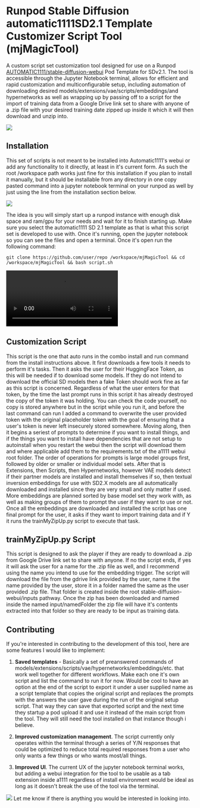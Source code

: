# Runpod Stable Diffusion automatic1111SD2.1 Template Customizer Script Tool (mjMagicTool) 

A custom script set customization tool designed for use on a Runpod [AUTOMATIC1111/stable-diffusion-webui](https://github.com/AUTOMATIC1111/stable-diffusion-webui) Pod Template for SDv2.1. The tool is accessible through the Jupyter Notebook terminal, allows for efficient and rapid customization and multiconfigurable setup, including automation of downloading desired models/extensions/vae/scripts/embeddings/and hypernetworks as well as wrapping up by passing off to a script for the import of training data from a Google Drive link set to share with anyone of a .zip file with your desired training date zipped up inside it which it will then download and unzip into.


<img src="https://i.imgur.com/YsbKHg1.gif"/>


## Installation

This set of scripts is not meant to be installed into Automatic1111's webui or add any functionality to it directly, at least in it's current form. As such the root /workspace path works just fine for this installation if you plan to install it manually, but it should be installable from any directory in one copy pasted command into a jupyter notebook terminal on your runpod as well by just using the line from the installation section below.

<img src="https://i.imgur.com/EnMijO2.gif"/>

The idea is you will simply start up a runpod instance with enough disk space and ram/gpu for your needs and wait for it to finish starting up. Make sure you select the automatic1111 SD 2.1 template as that is what this script set is developed to use with. Once it's running, open the jupyter notebook so you can see the files and open a terminal. Once it's open run the following command:

	git clone https://github.com/user/repo /workspace/mjMagicTool && cd /workspace/mjMagicTool && bash script.sh


<video src="https://i.imgur.com/v6dFs83.mp4" controls></video>


## Customization Script

This script is the one that auto runs in the combo install and run command from the install instructions above. It first downloads a few tools it needs to perform it's tasks. Then it asks the user for their HuggingFace Token, as this will be needed if to download some models. If they do not intend to download the official SD models then a fake Token should work fine as far as this script is concerned. Regardless of what the user enters for that token, by the time the last prompt runs in this script it has already destroyed the copy of the token it was holding. You can check the code yourself, no copy is stored anywhere but in the script while you run it, and before the last command can run I added a command to overwrite the user provided token with the original placeholder token with the goal of ensuring that a user's token is never left insecurely stored somewhere. 
Moving along, then it begins a seriest of prompts to determine if you want to install things, and if the things you want to install have dependencies that are not setup to autoinstall when you restart the webui then the script will download them and where applicable add them to the requirements.txt of the a1111 webui root folder. The order of operations for prompts is large model groups first, followed by older or smaller or individual model sets. After that is Extensions, then Scripts, then Hypernetworks, however VAE models detect if their partner models are installed and install themselves if so, then textual inversion embeddings for use with SD2.X models are all automatically downloaded and installed since they are very small and only matter if used. More embeddings are planned sorted by base model set they work with, as well as making groups of them to prompt the user if they want to use or not. Once all the embeddings are downloaded and installed the script has one final prompt for the user, it asks if they want to import training data and if Y it runs the trainMyZipUp.py script to execute that task.  

## trainMyZipUp.py Script

This script is designed to ask the player if they are ready to download a .zip from Google Drive link set to share with anyone. If no the script ends, if yes it will ask the user for a name for the .zip file as well, and I recommend using the name you intend to use for the embedding trigger. The script will download the file from the gdrive link provided by the user, name it the name provided by the user, store it in a folder named the same as the user provided .zip file. That folder is created inside the root stable-diffusion-webui/inputs pathway. Once the zip has been downloaded and named inside the named input/namedFolder the zip file will have it's contents extracted into that folder so they are ready to be input as training data. 


## Contributing
If you're interested in contributing to the development of this tool, here are some features I would like to implement:

1. **Saved templates** - Basically a set of preanswered commands of models/extensions/scripts/vae/hypernetworks/embeddings/etc. that work well together for different workflows. Make each one it's own script and list the command to run it for now. Would be cool to have an option at the end of the script to export it under a user supplied name as a script template that copies the original script and replaces the prompts with the answers the user gave during the run of the original setup script. That way they can save that exported script and the next time they startup a pod upload it and use it instead of the main script from the tool. They will still need the tool installed on that instance though i believe. 

2. **Improved customization management**. The script currently only operates within the terminal through a series of Y/N responses that could be optimized to reduce total required responses from a user who only wants a few things or who wants most/all things.

3. **Improved UI**. The current UX of the jupyter notebook terminal works, but adding a webui integration for the tool to be usable as a tab extension inside a1111 regardless of install environment would be ideal as long as it doesn't break the use of the tool via the terminal.

<img src="https://i.imgur.com/5DLTSxj.gif"/>
Let me know if there is anything you would be interested in looking into.
